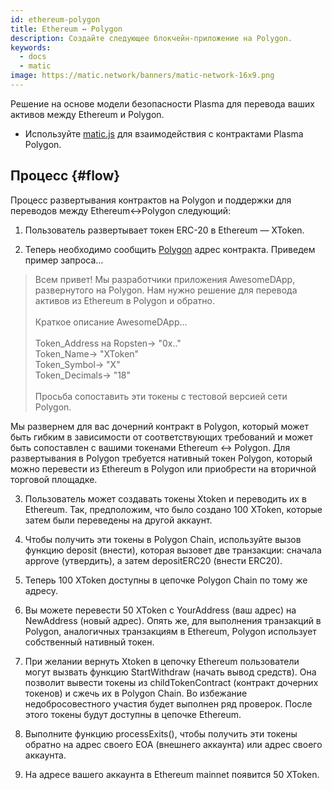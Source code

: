 ```yaml
---
id: ethereum-polygon
title: Ethereum ↔ Polygon
description: Создайте следующее блокчейн-приложение на Polygon.
keywords:
  - docs
  - matic
image: https://matic.network/banners/matic-network-16x9.png
---
```


Решение на основе модели безопасности Plasma для перевода ваших активов между Ethereum и Polygon.
* Используйте [matic.js](https://github.com/maticnetwork/matic.js) для взаимодействия с контрактами Plasma Polygon.

<!-- * [getting-started](https://maticnetwork.github.io/matic.js/): Set-up the environment for maticjs.
1. [(Ethereum → Matic)](/docs/develop/maticjs/deposit): Deposit assets from root chain to Matic.
2. [(Matic ↔ Matic)](/docs/develop/maticjs/transfer): Transfer assets between accounts on Matic.
3. [(Matic → Ethereum)](/docs/develop/maticjs/withdraw): Withdraw assets from Matic to root chain. -->

## Процесс {#flow}
Процесс развертывания контрактов на Polygon и поддержки для переводов между Ethereum↔Polygon следующий:

1. Пользователь развертывает токен ERC-20 в Ethereum — XToken.

2. Теперь необходимо сообщить [Polygon](https://t.me/joinchat/HkoSvlDKW0qKs_kK4Ow0hQ) адрес контракта. Приведем пример запроса…

> Всем привет! Мы разработчики приложения AwesomeDApp, развернутого на Polygon. Нам нужно решение для перевода активов из Ethereum в Polygon и обратно. <br/><br/>
> Краткое описание AwesomeDApp…<br/><br/>
> Token_Address на Ropsten-> "0x.."<br/>
> Token_Name-> "XToken"<br/>
> Token_Symbol-> "X"<br/>
> Token_Decimals-> "18"<br/><br/>
> Просьба сопоставить эти токены с тестовой версией сети Polygon.<br/>

Мы развернем для вас дочерний контракт в Polygon, который может быть гибким в зависимости от соответствующих требований и может быть сопоставлен с вашими токенами Ethereum ↔ Polygon. Для развертывания в Polygon требуется нативный токен Polygon, который можно перевести из Ethereum в Polygon или приобрести на вторичной торговой площадке.

3. Пользователь может создавать токены Xtoken и переводить их в Ethereum. Так, предположим, что было создано 100 XToken, которые затем были переведены на другой аккаунт.

4. Чтобы получить эти токены в Polygon Chain, используйте вызов функцию deposit (внести), которая вызовет две транзакции: сначала approve (утвердить), а затем depositERC20 (внести ERC20).

5. Теперь 100 XToken доступны в цепочке Polygon Chain по тому же адресу.

6. Вы можете перевести 50 XToken с YourAddress (ваш адрес) на NewAddress (новый адрес). Опять же, для выполнения транзакций в Polygon, аналогичных транзакциям в Ethereum, Polygon использует собственный нативный токен.

7. При желании вернуть Xtoken в цепочку Ethereum пользователи могут вызвать функцию StartWithdraw (начать вывод средств). Она позволит вывести токены из childTokenContract (контракт дочерних токенов) и сжечь их в Polygon Chain. Во избежание недобросовестного участия будет выполнен ряд проверок. После этого токены будут доступны в цепочке Ethereum.

8. Выполните функцию processExits(), чтобы получить эти токены обратно на адрес своего EOA (внешнего аккаунта) или адрес своего аккаунта.

9. На адресе вашего аккаунта в Ethereum mainnet появится 50 XToken.
